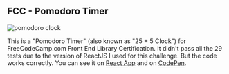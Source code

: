 ## FCC - Pomodoro Timer
![pomodoro clock](https://user-images.githubusercontent.com/100880176/186980009-4a4ef3b6-dd4f-4f4d-a87b-a60685fc5e1c.jpg)

This is a "Pomodoro Timer" (also known as "25 + 5 Clock") for FreeCodeCamp.com Front End Library Certification. It didn't pass all the 29 tests due to the version of ReactJS I used for this challenge. But the code works correctly. You can see it on [React App](https://nathalycavalcante.github.io/pomodoro_timer_FCC/) and on [CodePen](https://codepen.io/nathaly_ylahtan/full/MWVddQg).
